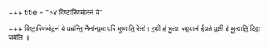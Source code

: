 +++
title = "०४ विष्टारिणमोदनं ये"

+++
वि॑ष्टा॒रिण॑मोद॒नं ये पच॑न्ति॒ नैना॑न्य॒मः परि॑ मुष्णाति॒ रेतः॑। र॒थी ह॑ भू॒त्वा र॑थ॒यान॑ ईयते प॒क्षी ह॑ भू॒त्वाति॒ दिवः॒ समे॑ति ॥
